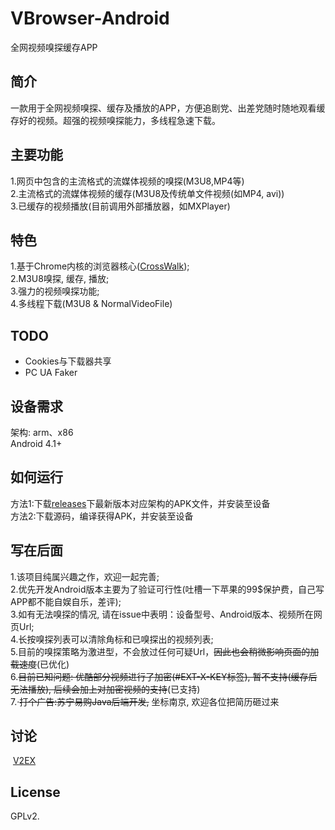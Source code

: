 # VBrowser-Android
全网视频嗅探缓存APP

简介
---
  一款用于全网视频嗅探、缓存及播放的APP，方便追剧党、出差党随时随地观看缓存好的视频。超强的视频嗅探能力，多线程急速下载。  
  
主要功能
---
  1.网页中包含的主流格式的流媒体视频的嗅探(M3U8,MP4等)  
  2.主流格式的流媒体视频的缓存(M3U8及传统单文件视频(如MP4, avi))  
  3.已缓存的视频播放(目前调用外部播放器，如MXPlayer)  

特色
---
  1.基于Chrome内核的浏览器核心([CrossWalk][1]);  
  2.M3U8嗅探, 缓存, 播放;  
  3.强力的视频嗅探功能;   
  4.多线程下载(M3U8 & NormalVideoFile)  

TODO
---
* Cookies与下载器共享
* PC UA Faker

设备需求
---
  架构: arm、x86  
  Android 4.1+  

如何运行
---
  方法1:下载[releases][2]下最新版本对应架构的APK文件，并安装至设备    
  方法2:下载源码，编译获得APK，并安装至设备  

写在后面
---
  1.该项目纯属兴趣之作，欢迎一起完善;  
  2.优先开发Android版本主要为了验证可行性(吐槽一下苹果的99$保护费，自己写APP都不能自娱自乐，差评);    
  3.如有无法嗅探的情况, 请在issue中表明：设备型号、Android版本、视频所在网页Url;  
  4.长按嗅探列表可以清除角标和已嗅探出的视频列表;  
  5.目前的嗅探策略为激进型，不会放过任何可疑Url，~~因此也会稍微影响页面的加载速度~~(已优化)  
  6.~~目前已知问题: 优酷部分视频进行了加密(#EXT-X-KEY标签), 暂不支持(缓存后无法播放), 后续会加上对加密视频的支持~~(已支持)    
  7.·~~打个广告:苏宁易购Java后端开发,~~ 坐标南京, 欢迎各位把简历砸过来  

讨论
---
  [V2EX][3]  

License
---
  GPLv2.  

  [1]: https://crosswalk-project.org/
  [2]: https://github.com/xm0625/VBrowser-Android/releases
  [3]: https://www.v2ex.com/t/412760
